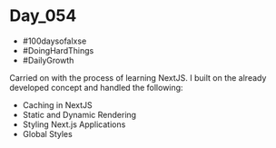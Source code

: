 # Day_054

- #100daysofalxse 
- #DoingHardThings
- #DailyGrowth

Carried on with the process of learning NextJS. I built on the already developed concept and handled the following:

- Caching in NextJS
- Static and Dynamic Rendering
- Styling Next.js Applications
- Global Styles
